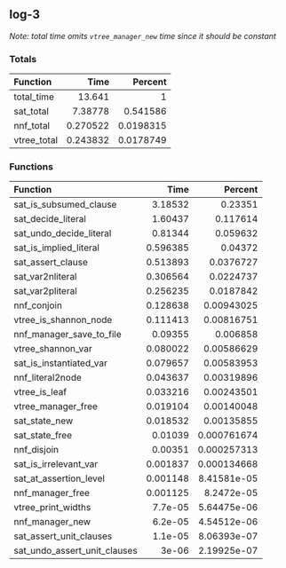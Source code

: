## log-3

*Note: total time omits `vtree_manager_new` time since it should be constant*

### Totals

| Function    |      Time |   Percent |
|:------------|----------:|----------:|
| total_time  | 13.641    | 1         |
| sat_total   |  7.38778  | 0.541586  |
| nnf_total   |  0.270522 | 0.0198315 |
| vtree_total |  0.243832 | 0.0178749 |

### Functions

| Function                     |     Time |     Percent |
|:-----------------------------|---------:|------------:|
| sat_is_subsumed_clause       | 3.18532  | 0.23351     |
| sat_decide_literal           | 1.60437  | 0.117614    |
| sat_undo_decide_literal      | 0.81344  | 0.059632    |
| sat_is_implied_literal       | 0.596385 | 0.04372     |
| sat_assert_clause            | 0.513893 | 0.0376727   |
| sat_var2nliteral             | 0.306564 | 0.0224737   |
| sat_var2pliteral             | 0.256235 | 0.0187842   |
| nnf_conjoin                  | 0.128638 | 0.00943025  |
| vtree_is_shannon_node        | 0.111413 | 0.00816751  |
| nnf_manager_save_to_file     | 0.09355  | 0.006858    |
| vtree_shannon_var            | 0.080022 | 0.00586629  |
| sat_is_instantiated_var      | 0.079657 | 0.00583953  |
| nnf_literal2node             | 0.043637 | 0.00319896  |
| vtree_is_leaf                | 0.033216 | 0.00243501  |
| vtree_manager_free           | 0.019104 | 0.00140048  |
| sat_state_new                | 0.018532 | 0.00135855  |
| sat_state_free               | 0.01039  | 0.000761674 |
| nnf_disjoin                  | 0.00351  | 0.000257313 |
| sat_is_irrelevant_var        | 0.001837 | 0.000134668 |
| sat_at_assertion_level       | 0.001148 | 8.41581e-05 |
| nnf_manager_free             | 0.001125 | 8.2472e-05  |
| vtree_print_widths           | 7.7e-05  | 5.64475e-06 |
| nnf_manager_new              | 6.2e-05  | 4.54512e-06 |
| sat_assert_unit_clauses      | 1.1e-05  | 8.06393e-07 |
| sat_undo_assert_unit_clauses | 3e-06    | 2.19925e-07 |
